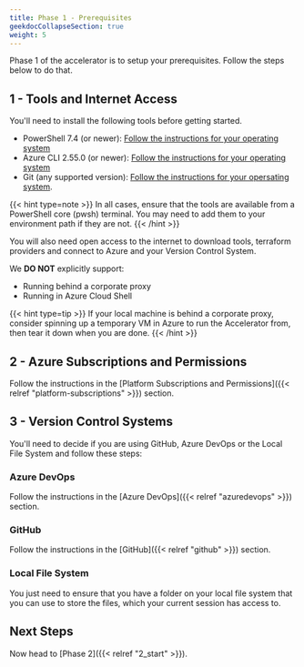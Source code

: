 ```yaml
---
title: Phase 1 - Prerequisites
geekdocCollapseSection: true
weight: 5
---
```


Phase 1 of the accelerator is to setup your prerequisites. Follow the steps below to do that.

## 1 - Tools and Internet Access

You'll need to install the following tools before getting started.

* PowerShell 7.4 (or newer): [Follow the instructions for your operating system](https://learn.microsoft.com/en-us/powershell/scripting/install/installing-powershell)
* Azure CLI 2.55.0 (or newer): [Follow the instructions for your operating system](https://learn.microsoft.com/en-us/cli/azure/install-azure-cli)
* Git (any supported version): [Follow the instructions for your opersating system](https://git-scm.com/downloads).

{{< hint type=note >}}
In all cases, ensure that the tools are available from a PowerShell core (pwsh) terminal. You may need to add them to your environment path if they are not.
{{< /hint >}}

You will also need open access to the internet to download tools, terraform providers and connect to Azure and your Version Control System.

We **DO NOT** explicitly support:

* Running behind a corporate proxy
* Running in Azure Cloud Shell

{{< hint type=tip >}}
If your local machine is behind a corporate proxy, consider spinning up a temporary VM in Azure to run the Accelerator from, then tear it down when you are done.
{{< /hint >}}

## 2 - Azure Subscriptions and Permissions

Follow the instructions in the [Platform Subscriptions and Permissions]({{< relref "platform-subscriptions" >}}) section.

## 3 - Version Control Systems

You'll need to decide if you are using GitHub, Azure DevOps or the Local File System and follow these steps:

### Azure DevOps

Follow the instructions in the [Azure DevOps]({{< relref "azuredevops" >}}) section.

### GitHub

Follow the instructions in the [GitHub]({{< relref "github" >}}) section.

### Local File System

You just need to ensure that you have a folder on your local file system that you can use to store the files, which your current session has access to.

## Next Steps

Now head to [Phase 2]({{< relref "2_start" >}}).

